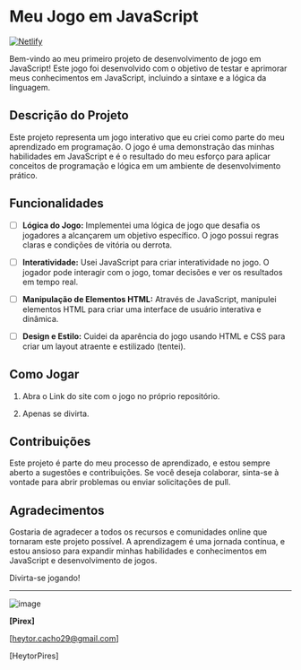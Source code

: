 # Meu Jogo em JavaScript
[![Netlify](https://img.shields.io/badge/Netlify-00C7B7?style=for-the-badge&logo=netlify&logoColor=white)](https://jokenpo-pirex.netlify.app)

Bem-vindo ao meu primeiro projeto de desenvolvimento de jogo em JavaScript! Este jogo foi desenvolvido com o objetivo de testar e aprimorar meus conhecimentos em JavaScript, incluindo a sintaxe e a lógica da linguagem. 

## Descrição do Projeto

Este projeto representa um jogo interativo que eu criei como parte do meu aprendizado em programação. O jogo é uma demonstração das minhas habilidades em JavaScript e é o resultado do meu esforço para aplicar conceitos de programação e lógica em um ambiente de desenvolvimento prático.

## Funcionalidades

- [ ] **Lógica do Jogo:** Implementei uma lógica de jogo que desafia os jogadores a alcançarem um objetivo específico. O jogo possui regras claras e condições de vitória ou derrota.

- [ ] **Interatividade:** Usei JavaScript para criar interatividade no jogo. O jogador pode interagir com o jogo, tomar decisões e ver os resultados em tempo real.

- [ ] **Manipulação de Elementos HTML:** Através de JavaScript, manipulei elementos HTML para criar uma interface de usuário interativa e dinâmica.

- [ ] **Design e Estilo:** Cuidei da aparência do jogo usando HTML e CSS para criar um layout atraente e estilizado (tentei).

## Como Jogar

1. Abra o Link do site com o jogo no próprio repositório.

2. Apenas se divirta.

## Contribuições

Este projeto é parte do meu processo de aprendizado, e estou sempre aberto a sugestões e contribuições. Se você deseja colaborar, sinta-se à vontade para abrir problemas ou enviar solicitações de pull.

## Agradecimentos

Gostaria de agradecer a todos os recursos e comunidades online que tornaram este projeto possível. A aprendizagem é uma jornada contínua, e estou ansioso para expandir minhas habilidades e conhecimentos em JavaScript e desenvolvimento de jogos.

Divirta-se jogando!

---
![image](https://github.com/HeytorPires/Jokenpo-Vanilla/assets/120766791/bbedfb8a-7f72-432e-87ea-9c4d77c6b0e4)

**[Pirex]**

[heytor.cacho29@gmail.com]

[HeytorPires]
